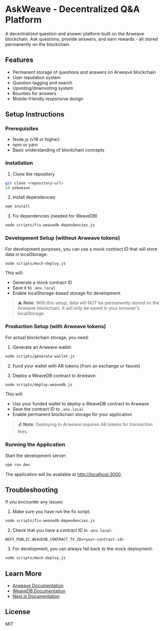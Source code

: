 # AskWeave - Decentralized Q&A Platform

A decentralized question and answer platform built on the Arweave blockchain. Ask questions, provide answers, and earn rewards - all stored permanently on the blockchain.

## Features

- Permanent storage of questions and answers on Arweave blockchain
- User reputation system
- Question tagging and search
- Upvoting/downvoting system
- Bounties for answers
- Mobile-friendly responsive design

## Setup Instructions

### Prerequisites

- Node.js (v18 or higher)
- npm or yarn
- Basic understanding of blockchain concepts

### Installation

1. Clone the repository
```bash
git clone <repository-url>
cd askweave
```

2. Install dependencies
```bash
npm install
```

3. Fix dependencies (needed for WeaveDB)
```bash
node scripts/fix-weavedb-dependencies.js
```

### Development Setup (without Arweave tokens)

For development purposes, you can use a mock contract ID that will store data in localStorage:

```bash
node scripts/mock-deploy.js
```

This will:
- Generate a mock contract ID
- Save it to `.env.local`
- Enable localStorage-based storage for development

> ⚠️ **Note**: With this setup, data will NOT be permanently stored on the Arweave blockchain. It will only be saved in your browser's localStorage.

### Production Setup (with Arweave tokens)

For actual blockchain storage, you need:

1. Generate an Arweave wallet:
```bash
node scripts/generate-wallet.js
```

2. Fund your wallet with AR tokens (from an exchange or faucet)

3. Deploy a WeaveDB contract to Arweave:
```bash
node scripts/deploy-weavedb.js
```

This will:
- Use your funded wallet to deploy a WeaveDB contract to Arweave
- Save the contract ID to `.env.local`
- Enable permanent blockchain storage for your application

> 💰 **Note**: Deploying to Arweave requires AR tokens for transaction fees.

### Running the Application

Start the development server:

```bash
npm run dev
```

The application will be available at [http://localhost:3000](http://localhost:3000).

## Troubleshooting

If you encounter any issues:

1. Make sure you have run the fix script:
```bash
node scripts/fix-weavedb-dependencies.js
```

2. Check that you have a contract ID in `.env.local`:
```
NEXT_PUBLIC_WEAVEDB_CONTRACT_TX_ID=<your-contract-id>
```

3. For development, you can always fall back to the mock deployment:
```bash
node scripts/mock-deploy.js
```

## Learn More

- [Arweave Documentation](https://docs.arweave.org/)
- [WeaveDB Documentation](https://docs.weavedb.dev/)
- [Next.js Documentation](https://nextjs.org/docs)

## License

MIT 